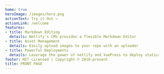 ```yaml
---
home: true
heroImage: /images/hero.png
actionText: Try it Out →
actionLink: /welcome
features:
- title: Markdown Editing
  details: Netlify's CMS provides a flexible Markdown Editor
- title: Asset Management
  details: Easily upload images to your repo with an uploader
- title: Powerful Deployments
  details: Leverage the power of netlify and VuePress to deploy statically
footer: MIT Licensed | Copyright © 2018-present
title: FRONT PAGE
---
```

